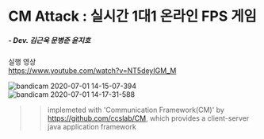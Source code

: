
# CM Attack : 실시간 1대1 온라인 FPS 게임
##### - Dev. 김근욱 문병준 윤지호  
  
    
    
실행 영상  
https://www.youtube.com/watch?v=NT5deyIGM_M

![bandicam 2020-07-01 14-15-07-394](https://user-images.githubusercontent.com/13030746/86205703-85fa6900-bba5-11ea-9d11-1d2f5b25758e.png)
![bandicam 2020-07-01 14-17-31-588](https://user-images.githubusercontent.com/13030746/86205740-9ca0c000-bba5-11ea-9977-26d457a3afb0.png)

>> implemeted with 'Communication Framework(CM)' by https://github.com/ccslab/CM, which provides a client-server java application framework
<br>
</br>
